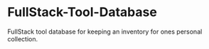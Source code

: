 # FullStack-Tool-Database
FullStack tool database for keeping an inventory for ones personal collection.
